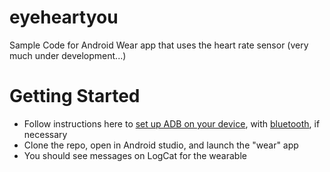 # eyeheartyou
Sample Code for Android Wear app that uses the heart rate sensor (very much under development...)

# Getting Started
* Follow instructions here to [set up ADB on your device](https://developer.android.com/training/wearables/apps/creating.html), with [bluetooth](https://developer.android.com/training/wearables/apps/bt-debugging.html), if necessary
* Clone the repo, open in Android studio, and launch the "wear" app
* You should see messages on LogCat for the wearable
